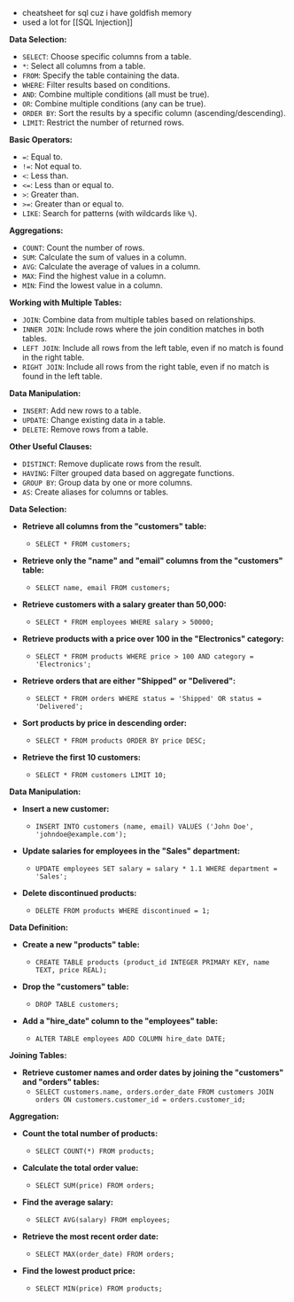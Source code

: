 - cheatsheet for sql cuz i have goldfish memory
- used a lot for [[SQL Injection]]

**Data Selection:**

- `SELECT`: Choose specific columns from a table.
- `*`: Select all columns from a table.
- `FROM`: Specify the table containing the data.
- `WHERE`: Filter results based on conditions.
- `AND`: Combine multiple conditions (all must be true).
- `OR`: Combine multiple conditions (any can be true).
- `ORDER BY`: Sort the results by a specific column (ascending/descending).
- `LIMIT`: Restrict the number of returned rows.

**Basic Operators:**

- `=`: Equal to.
- `!=`: Not equal to.
- `<`: Less than.
- `<=`: Less than or equal to.
- `>`: Greater than.
- `>=`: Greater than or equal to.
- `LIKE`: Search for patterns (with wildcards like `%`).

**Aggregations:**

- `COUNT`: Count the number of rows.
- `SUM`: Calculate the sum of values in a column.
- `AVG`: Calculate the average of values in a column.
- `MAX`: Find the highest value in a column.
- `MIN`: Find the lowest value in a column.

**Working with Multiple Tables:**

- `JOIN`: Combine data from multiple tables based on relationships.
- `INNER JOIN`: Include rows where the join condition matches in both tables.
- `LEFT JOIN`: Include all rows from the left table, even if no match is found in the right table.
- `RIGHT JOIN`: Include all rows from the right table, even if no match is found in the left table.

**Data Manipulation:**

- `INSERT`: Add new rows to a table.
- `UPDATE`: Change existing data in a table.
- `DELETE`: Remove rows from a table.

**Other Useful Clauses:**

- `DISTINCT`: Remove duplicate rows from the result.
- `HAVING`: Filter grouped data based on aggregate functions.
- `GROUP BY`: Group data by one or more columns.
- `AS`: Create aliases for columns or tables.

**Data Selection:**

- **Retrieve all columns from the "customers" table:**
	- `SELECT * FROM customers;`

- **Retrieve only the "name" and "email" columns from the "customers" table:**
	- `SELECT name, email FROM customers;`

- **Retrieve customers with a salary greater than 50,000:**
	- `SELECT * FROM employees WHERE salary > 50000;`

- **Retrieve products with a price over 100 in the "Electronics" category:**
	- `SELECT * FROM products WHERE price > 100 AND category = 'Electronics';`

- **Retrieve orders that are either "Shipped" or "Delivered":**
	- `SELECT * FROM orders WHERE status = 'Shipped' OR status = 'Delivered';`

- **Sort products by price in descending order:**
	- `SELECT * FROM products ORDER BY price DESC;`

- **Retrieve the first 10 customers:**
	- `SELECT * FROM customers LIMIT 10;`

**Data Manipulation:**

- **Insert a new customer:**
	- `INSERT INTO customers (name, email) VALUES ('John Doe', 'johndoe@example.com');`

- **Update salaries for employees in the "Sales" department:**
	- `UPDATE employees SET salary = salary * 1.1 WHERE department = 'Sales';`

- **Delete discontinued products:**
	- `DELETE FROM products WHERE discontinued = 1;`

**Data Definition:**

- **Create a new "products" table:**
	- `CREATE TABLE products (product_id INTEGER PRIMARY KEY, name TEXT, price REAL);`

- **Drop the "customers" table:**
	- `DROP TABLE customers;`

- **Add a "hire_date" column to the "employees" table:**
	- `ALTER TABLE employees ADD COLUMN hire_date DATE;`

**Joining Tables:**

- **Retrieve customer names and order dates by joining the "customers" and "orders" tables:**
	- `SELECT customers.name, orders.order_date FROM customers JOIN orders ON customers.customer_id = orders.customer_id;`

**Aggregation:**

- **Count the total number of products:**
	- `SELECT COUNT(*) FROM products;`

- **Calculate the total order value:**
	- `SELECT SUM(price) FROM orders;`

- **Find the average salary:**
	- `SELECT AVG(salary) FROM employees;`

- **Retrieve the most recent order date:**
	- `SELECT MAX(order_date) FROM orders;`

- **Find the lowest product price:**
	- `SELECT MIN(price) FROM products;`